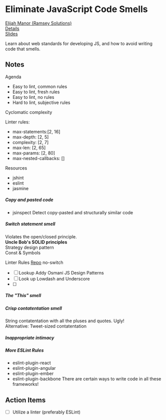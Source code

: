 # Eliminate JavaScript Code Smells
[Elijah Manor (Ramsey Solutions)](http://elijahmanor.com/)  
[Details](http://fluentconf.com/javascript-html-2015/public/schedule/detail/39473)  
[Slides](http://elijahmanor.github.io/talks/js-smells/#/)  

Learn about web standards for developing JS, and how to avoid writing code that smells.  

## Notes
Agenda
* Easy to lint, common rules
* Easy to lint, fresh rules
* Easy to lint, no rules
* Hard to lint, subjective rules

Cyclomatic complexity

Linter rules:
* max-statements:[2, 16]
* max-depth: [2, 5]
* complexity: [2, 7]
* max-len: [2, 65]
* max-params: [2, 80]
* max-nested-callbacks: []

Resources
* jshint
* eslint
* jasmine

##### Copy and pasted code
* jsinspect
  Detect copy-pasted and structurally similar code

##### Switch statement smell
Violates the open/closed principle.  
**Uncle Bob's SOLID principles**  
Strategy design pattern  
Const & Symbols  

Linter Rules
  [Repo](bit.ly/eslint-plugin-smells)
  no-switch

* [ ] Lookup Addy Osmani JS Design Patterns
* [ ] Look up Lowdash and Underscore
* [ ] 

##### The "This" smell

##### Crisp contatentation smell
String contatentation with all the pluses and quotes. Ugly!  
Alternative: Tweet-sized contatentation

##### Inappropriate intimacy

##### More ESLint Rules
* eslint-plugin-react
* eslint-plugin-angular
* eslint-plugin-ember
* eslint-plugin-backbone
There are certain ways to write code in all these frameworks!

## Action Items
* [ ] Utilize a linter (preferably ESLint)
